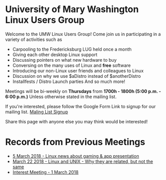 # University of Mary Washington Linux Users Group
Welcome to the UMW Linux Users Group! Come join us in participating in a variety of activities such as
- Carpooling to the Fredericksburg LUG held once a month
- Giving each other desktop Linux support
- Discussing pointers on what new hardware to buy
- Conversing on the many uses of Linux and **free** software
- Introducing our non-Linux user friends and colleagues to Linux
- Discussion on why we use $aDistro instead of $anotherDistro
- Installfests / Distro Launch parties
And so much more!

Meetings will be bi-weekly on **Thursdays** from **1700h - 1800h (5:00 p.m. - 6:00 p.m.)** 
Unless otherwise stated in the mailing list. 

If you're interested, please follow the Google Form Link to signup for our mailing list.
[Maling List Signup](https://goo.gl/forms/27zPHgQktuPzarR02)


Share this page with anyone else you may think would be interested!

# Records from Previous Meetings

- [5 March 2018 - Linux news about gaming & app presentation](https://drive.google.com/open?id=1nFXMCAkLW-U5c03px1z9MeLUatuhecHd)
- [March 22 2018 - Linux and UNIX - Why they are related, but not the same](https://drive.google.com/file/d/1h0kfgzf9l1wqnNw9rTB5nOmFeCWCeJ8A/view?usp=sharing) 
- [Interest Meeting - 1 March 2018](https://drive.google.com/file/d/1KiHZod0UhTtVYEqpR6CvgW902cgJx309/view?usp=sharing)
